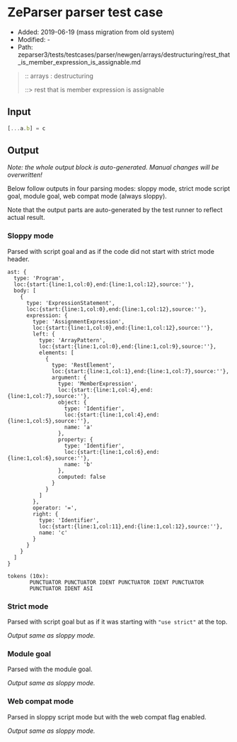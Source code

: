 # ZeParser parser test case

- Added: 2019-06-19 (mass migration from old system)
- Modified: -
- Path: zeparser3/tests/testcases/parser/newgen/arrays/destructuring/rest_that_is_member_expression_is_assignable.md

> :: arrays : destructuring
>
> ::> rest that is member expression is assignable

## Input

`````js
[...a.b] = c
`````

## Output

_Note: the whole output block is auto-generated. Manual changes will be overwritten!_

Below follow outputs in four parsing modes: sloppy mode, strict mode script goal, module goal, web compat mode (always sloppy).

Note that the output parts are auto-generated by the test runner to reflect actual result.

### Sloppy mode

Parsed with script goal and as if the code did not start with strict mode header.

`````
ast: {
  type: 'Program',
  loc:{start:{line:1,col:0},end:{line:1,col:12},source:''},
  body: [
    {
      type: 'ExpressionStatement',
      loc:{start:{line:1,col:0},end:{line:1,col:12},source:''},
      expression: {
        type: 'AssignmentExpression',
        loc:{start:{line:1,col:0},end:{line:1,col:12},source:''},
        left: {
          type: 'ArrayPattern',
          loc:{start:{line:1,col:0},end:{line:1,col:9},source:''},
          elements: [
            {
              type: 'RestElement',
              loc:{start:{line:1,col:1},end:{line:1,col:7},source:''},
              argument: {
                type: 'MemberExpression',
                loc:{start:{line:1,col:4},end:{line:1,col:7},source:''},
                object: {
                  type: 'Identifier',
                  loc:{start:{line:1,col:4},end:{line:1,col:5},source:''},
                  name: 'a'
                },
                property: {
                  type: 'Identifier',
                  loc:{start:{line:1,col:6},end:{line:1,col:6},source:''},
                  name: 'b'
                },
                computed: false
              }
            }
          ]
        },
        operator: '=',
        right: {
          type: 'Identifier',
          loc:{start:{line:1,col:11},end:{line:1,col:12},source:''},
          name: 'c'
        }
      }
    }
  ]
}

tokens (10x):
       PUNCTUATOR PUNCTUATOR IDENT PUNCTUATOR IDENT PUNCTUATOR
       PUNCTUATOR IDENT ASI
`````

### Strict mode

Parsed with script goal but as if it was starting with `"use strict"` at the top.

_Output same as sloppy mode._

### Module goal

Parsed with the module goal.

_Output same as sloppy mode._

### Web compat mode

Parsed in sloppy script mode but with the web compat flag enabled.

_Output same as sloppy mode._

